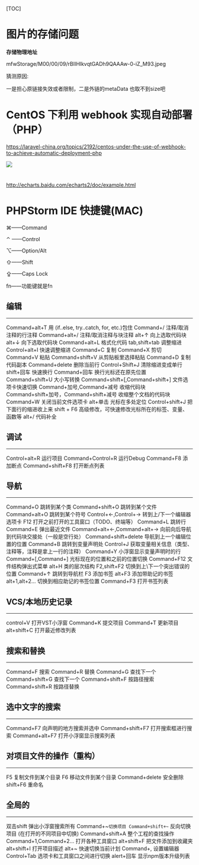 [TOC]



# 图片的存储问题

**存储物理地址**

mfwStorage/M00/00/09/rBIIHlkvqtGADh9QAAAw-0-iZ_M93.jpeg

猜测原因:

一是担心原链接失效或者限制，二是外链的metaData 也取不到size吧



# CentOS 下利用 webhook 实现自动部署（PHP）

https://laravel-china.org/topics/2192/centos-under-the-use-of-webhook-to-achieve-automatic-deployment-php



![](https://ws3.sinaimg.cn/large/006tNc79ly1fgqa7pefi3j30hr0hogmi.jpg)



# #

http://echarts.baidu.com/echarts2/doc/example.html



#  PHPStorm IDE 快捷键(MAC)

⌘——Command

⌃ ——Control

⌥——Option/Alt

⇧——Shift

⇪——Caps Lock

fn——功能键就是fn

## 编辑

------

Command+alt+T 用 (if..else, try..catch, for, etc.)包住
Command+/ 注释/取消注释的行注释
Command+alt+/ 注释/取消注释与块注释
alt+↑ 向上选取代码块
alt+↓ 向下选取代码块
Command+alt+L 格式化代码
tab,shift+tab 调整缩进
Control+alt+I 快速调整缩进
Command+C 复制
Command+X 剪切
Command+V 粘贴
Command+shift+V 从剪贴板里选择粘贴
Command+D 复制代码副本
Command+delete 删除当前行
Control+Shift+J 清除缩进变成单行
shift+回车 快速换行
Command+回车 换行光标还在原先位置
Command+shift+U 大小写转换
Command+shift+[,Command+shift+] 文件选项卡快速切换
Command+加号,Command+减号 收缩代码块
Command+shift+加号，Command+shift+减号 收缩整个文档的代码块
Command+W 关闭当前文件选项卡
alt+单击 光标在多处定位
Control+shift+J 把下面行的缩进收上来
shift + F6 高级修改，可快速修改光标所在的标签、变量、函数等
alt+/ 代码补全

## 调试

------

Control+alt+R 运行项目
Command+Control+R 运行Debug
Command+F8 添加断点
Command+shift+F8 打开断点列表

## 导航

------

Command+O 跳转到某个类
Command+shift+O 跳转到某个文件
Command+alt+O 跳转到某个符号
Control+←,Control+→ 转到上/下一个编辑器选项卡
F12 打开之前打开的工具窗口（TODO、终端等）
Command+L 跳转行
Command+E 弹出最近文件
Command+alt+←,Command+alt+→ 向前向后导航到代码块交接处（一般是空行处）
Command+shift+delete 导航到上一个编辑位置的位置
Command+B 跳转到变量声明处
Control+J 获取变量相关信息（类型、注释等，注释是拿上一行的注释）
Command+Y 小浮窗显示变量声明时的行
Command+[,Command+] 光标现在的位置和之前的位置切换
Command+F12 文件结构弹出式菜单
alt+H 类的层次结构
F2,shift+F2 切换到上\下一个突出错误的位置
Command+↑ 跳转到导航栏
F3 添加书签
alt+F3 添加带助记的书签
alt+1,alt+2… 切换到相应助记的书签位置
Command+F3 打开书签列表

## VCS/本地历史记录

------

control+V 打开VST小浮窗
Command+K 提交项目
Command+T 更新项目
alt+shift+C 打开最近修改列表

## 搜索和替换

------

Command+F 搜索
Command+R 替换
Command+G 查找下一个
Command+shift+G 查找下一个
Command+shift+F 按路径搜索
Command+shift+R 按路径替换

## 选中文字的搜索

------

Command+F7 向声明的地方搜索并选中
Command+shift+F7 打开搜索框进行搜索
Command+alt+F7 打开小浮窗显示搜索列表

## 对项目文件的操作（重构）

------

F5 复制文件到某个目录
F6 移动文件到某个目录
Command+delete 安全删除
shift+F6 重命名

## 全局的

------

双击shift 弹出小浮窗搜索所有
Command+~`切换项目 Command+shift+~` 反向切换项目 (在打开的不同项目中切换)
Command+shift+A 整个工程的查找操作
Command+1,Command+2… 打开各种工具窗口
alt+shift+F 把文件添加到收藏夹
alt+shift+I 打开项目描述
alt+~ 快速切换当前计划
Command+, 设置编辑器
Control+Tab 选项卡和工具窗口之间进行切换
alert+回车 显示npm版本升级列表